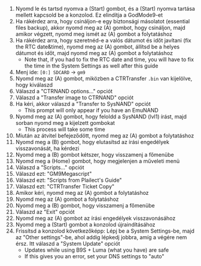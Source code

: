 1. Nyomd le és tartsd nyomva a (Start) gombot, és a (Start) nyomva tartása mellett kapcsold be a konzolod. Ez elindítja a GodMode9-et
2. Ha rákérdez arra, hogy csináljon-e egy biztonsági másolatot (essential files backup), akkor nyomd meg az (A) gombot, hogy csináljon, majd amikor végzett, nyomd meg ismét az (A) gombot a folytatáshoz
3. Ha rákérdez arra, hogy szeretnéd-e a valós dátumot és időt javítani (fix the RTC date&time), nyomd meg az (A) gombot, állítsd be a helyes dátumot és időt, majd nyomd meg az (A) gombot a folytatáshoz
   - Note that, if you had to fix the RTC date and time, you will have to fix the time in the System Settings as well after this guide
4. Menj ide: `[0:] SDCARD` -> `gm9`
5. Nyomd meg az (A) gombot, miközben a CTRTransfer `.bin` van kijelölve, hogy kiválaszd
6. Válaszd a "CTRNAND options..." opciót
7. Válaszd a "Transfer image to CTRNAND" opciót
8. Ha kéri, akkor válaszd a "Transfer to SysNAND" opciót
   - This prompt will only appear if you have an EmuNAND
9. Nyomd meg az (A) gombot, hogy feloldd a SysNAND (lvl1) írást, majd sorban nyomd meg a kijelzett gombokat
   - This process will take some time
10. Miután az átvitel befejeződött, nyomd meg az (A) gombot a folytatáshoz
11. Nyomd meg a (B) gombot, hogy elutasítsd az írási engedélyek visszavonását, ha kérdezi
12. Nyomd meg a (B) gombot kétszer, hogy visszamenj a főmenübe
13. Nyomd meg a (Home) gombot, hogy megjelenjen a műveleti menü
14. Válaszd a "Scripts..." opciót
15. Válaszd ezt: "GM9Megascript"
16. Válaszd ezt: "Scripts from Plailect's Guide"
17. Válaszd ezt: "CTRTransfer Ticket Copy"
18. Amikor kéri, nyomd meg az (A) gombot a folytatáshoz
19. Nyomd meg az (A) gombot a folytatáshoz
20. Nyomd meg a (B) gombot, hogy visszamenj a főmenübe
21. Válaszd az "Exit" opciót
22. Nyomd meg az (A) gombot az írási engedélyek visszavonásához
23. Nyomd meg a (Start) gombot a konzolod újraindításához
24. Frissítsd a konzolod következőképp: Lépj be a System Settings-be, majd az "Other settings"-be, ahol addig lépkedj jobbra, amíg a végére nem érsz. Itt válaszd a "System Update" opciót
    - Updates while using B9S + Luma (what you have) are safe
    - If this gives you an error, set your DNS settings to "auto"
